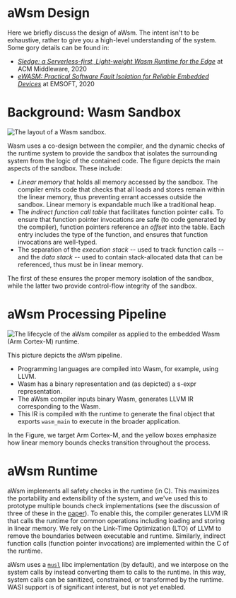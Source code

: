 # aWsm Design

Here we briefly discuss the design of aWsm.
The intent isn't to be exhaustive, rather to give you a high-level understanding of the system.
Some gory details can be found in:

- [*Sledge: a Serverless-first, Light-weight Wasm Runtime for the Edge*](https://www2.seas.gwu.edu/~gparmer/publications/middleware20sledge.pdf) at ACM Middleware, 2020
- [*eWASM: Practical Software Fault Isolation for Reliable Embedded Devices*](https://www2.seas.gwu.edu/~gparmer/publications/emsoft20wasm.pdf) at EMSOFT, 2020

# Background: Wasm Sandbox

![The layout of a Wasm sandbox.](layout.png)

Wasm uses a co-design between the compiler, and the dynamic checks of the runtime system to provide the sandbox that isolates the surrounding system from the logic of the contained code.
The figure depicts the main aspects of the sandbox.
These include:

- *Linear memory* that holds all memory accessed by the sandbox.
	The compiler emits code that checks that all loads and stores remain within the linear memory, thus preventing errant accesses outside the sandbox.
	Linear memory is expandable much like a traditional heap.
- The *indirect function call table* that facilitates function pointer calls.
	To ensure that function pointer invocations are safe (to code generated by the compiler), function pointers reference an *offset* into the table.
	Each entry includes the type of the function, and ensures that function invocations are well-typed.
- The separation of the *execution stack* -- used to track function calls -- and the *data stack* -- used to contain stack-allocated data that can be referenced, thus must be in linear memory.

The first of these ensures the proper memory isolation of the sandbox, while the latter two provide control-flow integrity of the sandbox.

# aWsm Processing Pipeline

![The lifecycle of the aWsm compiler as applied to the embedded Wasm (Arm Cortex-M) runtime.](overview.png)

This picture depicts the aWsm pipeline.

- Programming languages are compiled into Wasm, for example, using LLVM.
- Wasm has a binary representation and (as depicted) a s-expr representation.
- The aWsm compiler inputs binary Wasm, generates LLVM IR corresponding to the Wasm.
- This IR is compiled with the runtime to generate the final object that exports `wasm_main` to execute in the broader application.

In the Figure, we target Arm Cortex-M, and the yellow boxes emphasize how linear memory bounds checks transition throughout the process.

# aWsm Runtime

aWsm implements all safety checks in the runtime (in C).
This maximizes the portability and extensibility of the system, and we've used this to prototype multiple bounds check implementations (see the discussion of three of these in the [paper](https://www2.seas.gwu.edu/~gparmer/publications/emsoft20wasm.pdf)).
To enable this, the compiler generates LLVM IR that calls the runtime for common operations including loading and storing in linear memory.
We rely on the Link-Time Optimization (LTO) of LLVM to remove the boundaries between executable and runtime.
Similarly, indirect function calls (function pointer invocations) are implemented within the C of the runtime.

aWsm uses a [`musl`](https://musl.libc.org/) libc implementation (by default), and we interpose on the system calls by instead converting them to calls to the runtime.
In this way, system calls can be sanitized, constrained, or transformed by the runtime.
WASI support is of significant interest, but is not yet enabled.
